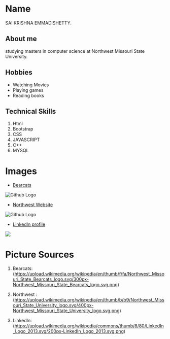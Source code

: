 # Name
SAI KRISHNA EMMADISHETTY.

## About me
 studying masters in computer science at Northwest Missouri State University.

## Hobbies
 * Watching Movies
 * Playing games
 * Reading books
 
## Technical Skills
 1. Html
 2. Bootstrap
 3. CSS
 4. JAVASCRIPT
 5. C++
 6. MYSQL
 
# Images
* [Bearcats](https://bearcatsports.com/)

![Github Logo](https://upload.wikimedia.org/wikipedia/en/thumb/f/fa/Northwest_Missouri_State_Bearcats_logo.svg/300px-Northwest_Missouri_State_Bearcats_logo.svg.png)

* [Northwest Website](https://www.nwmissouri.edu/)
 
![Github Logo](https://upload.wikimedia.org/wikipedia/en/thumb/b/b9/Northwest_Missouri_State_University_logo.svg/400px-Northwest_Missouri_State_University_logo.svg.png)

* [LinkedIn profile](https://whttps//ww.linkedin.com/in/saikrishna-emmadishetty-613014146/)

![](https://upload.wikimedia.org/wikipedia/commons/thumb/8/80/LinkedIn_Logo_2013.svg/200px-LinkedIn_Logo_2013.svg.png)

# Picture Sources
1. Bearcats:
    (https://upload.wikimedia.org/wikipedia/en/thumb/f/fa/Northwest_Missouri_State_Bearcats_logo.svg/300px-Northwest_Missouri_State_Bearcats_logo.svg.png)

2. Northwest :
   (https://upload.wikimedia.org/wikipedia/en/thumb/b/b9/Northwest_Missouri_State_University_logo.svg/400px-Northwest_Missouri_State_University_logo.svg.png)

3. LinkedIn:
  (https://upload.wikimedia.org/wikipedia/commons/thumb/8/80/LinkedIn_Logo_2013.svg/200px-LinkedIn_Logo_2013.svg.png)
     



